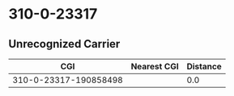 # 310-0-23317
## Unrecognized Carrier


| CGI | Nearest CGI | Distance |
|-----|-------------|----------|
| 310-0-23317-190858498 |  | 0.0 |
